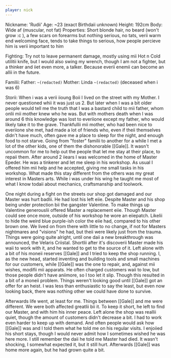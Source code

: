 ```yaml
---
player: nick
---
```


Nickname: 'Rudii'
Age: ~23 (exact Birthdaii unknown)
Height: 192cm
Body: Wide af (muscular, not fat)
Properties: Short blonde hair, no beard (won't grow :c ), a few scars on forearms but nothing serious, no tats, verii warm end welcoming face, tends to take things to serious, how people percieve him is verii important to him

Fighting: Try not to leave permanent damage, mostly using mii Hot n Cold utilitii knife, but I would also swing my wrench, though I am not a fighter, but a thinker and iiet even more, a talker. Because everii enemii can become an allii in the future. 

Familii: 
	Father: `~(redacted)`
	Mother: Linda `~(redacted)` (deceased when i was 6) 


Storii: When i was a verii iioung Boii I lived on the street with my Mother. I never questioned whii it was just us 2. But later when I was a bit older people would tell me the truth that I was a bastard child to mii father, whom onlii mii mother knew who he was. But with mothers death when I was around 6 this knowledge was lost to everiione except my father, who would likely take it to the grave. Thankfullii mii mother, who had been nice to everiione she met, had made a lot of friends who, even if theii themselves didn't have much, often gave me a place to sleep for the night, and enough food to not starve. Going from "foster" familii to another for a while I met a lot of the other kids, one of them the dishonorable [[Gale]]. It wasn't uncommon for me to help out the people that let me stay at their place, to repaii them. After around 2 iiears I was welcomed in the home of Master Epeder. He was a tinkerer and let me sleep in his workshop. As usual I offered him mii help and he accepted, giving me small tasks in his workshop. What made this stay different from the others was my great interest in Masters arts. While i was under his wing he taught me most of what I know todaii about mechanics, craftsmanship and toolwork. 

One night during a fight on the streets our shop got damaged and our Master was hurt badlii. He had lost his left eiie. Despite Master and his shop being under protection bii the gangster Valentine. To make things up Valentine generouslii offered Master a replacement eiie. Though Master could see once more, outside of his workshop he wore an eiiepatch. Likelii to hide the weird blue purple-ish color the eiie had, compared to his other brown one. We lived on from there with little to no change, if not for Masters nightmares and "visions" he had, but theii were likely just from the trauma. 
Things were going quite alright, until one daii a new breakthrough was announced, the Velaris Criistal. Shortlii after it's discoverii Master made his waii to work with it, and he wanted to get to the source of it. 
Left alone with a bit of his moneii reserves [[Gale]] and I tried to keep the shop running. I, as the new head, started inventing and building tools and small machines for our customers, while [[Gale]] was the one to repair, and, against mii wishes, modifii mii apparats. He often charged customers waii to low, but those people didn't have aniimore, so I too let it slip. 
Though this resulted in a bit of a moneii problem. Things weren't looking good until [[Gale]] got an offer for an heist. I was less than enthusiastic to say the least, but even now looking back, there was nothing other we could have done to survive.

Afterwards life went, at least for me. Things between [[Gale]] and me were different. We were both affected greatlii bii it. To keep it short, he left to find our Master, and with him his inner peace. Left alone the shop was reallii quiet, though the amount of customers didn't decrease a bit. I had to work even harder to keep up with demand. And often people would ask how [[Gale]] was and I told them what he told me on his regular visits. I enjoiied his short stays, though I would never admit how I sometimes wished he was here more. I still remember the daii he told me Master had died. It wasn't shocking, I somewhat expected it, but it still hurt. Afterwards [[Gale]] was home more again, but he had grown quite a bit.